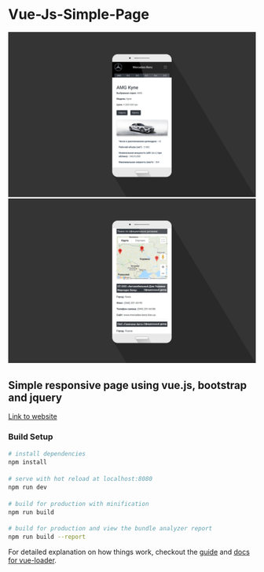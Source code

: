 # Vue-Js-Simple-Page
![Preview](static/preview/mockup_1.png)
![Preview](static/preview/mockup_2.png)

## Simple responsive page using vue.js, bootstrap and jquery
[Link to website](http://mercedes-benz.zzz.com.ua/)

### Build Setup

``` bash
# install dependencies
npm install

# serve with hot reload at localhost:8080
npm run dev

# build for production with minification
npm run build

# build for production and view the bundle analyzer report
npm run build --report
```

For detailed explanation on how things work, checkout the [guide](http://vuejs-templates.github.io/webpack/) and [docs for vue-loader](http://vuejs.github.io/vue-loader).
